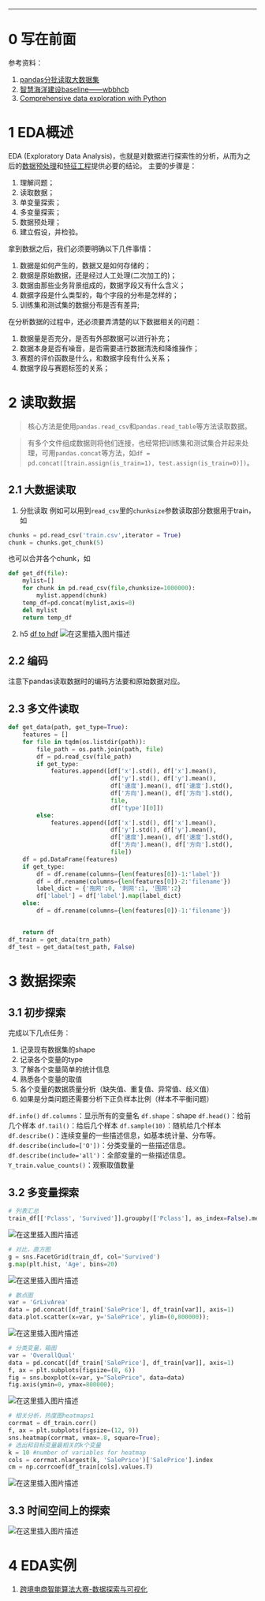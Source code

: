 ***
# 0 写在前面
参考资料：
1. [pandas分批读取大数据集](https://blog.csdn.net/htbeker/article/details/86542412)
2. [智慧海洋建设baseline——wbbhcb](https://github.com/wbbhcb/zhhyjs_baseline)
3. [Comprehensive data exploration with Python](https://www.kaggle.com/pmarcelino/comprehensive-data-exploration-with-python)
# 1 EDA概述
EDA (Exploratory Data Analysis)，也就是对数据进行探索性的分析，从而为之后的[数据预处理](https://blog.csdn.net/weixin_42297855/article/details/97629534)和[特征工程](https://blog.csdn.net/weixin_42297855/article/details/97505444)提供必要的结论。
主要的步骤是：
1. 理解问题；
2. 读取数据；
3. 单变量探索；
4. 多变量探索；
5. 数据预处理；
6. 建立假设，并检验。

拿到数据之后，我们必须要明确以下几件事情：

1. 数据是如何产生的，数据又是如何存储的；
2. 数据是原始数据，还是经过人工处理(二次加工的)；
3. 数据由那些业务背景组成的，数据字段又有什么含义；
4. 数据字段是什么类型的，每个字段的分布是怎样的；
5. 训练集和测试集的数据分布是否有差异;

在分析数据的过程中，还必须要弄清楚的以下数据相关的问题：

1. 数据量是否充分，是否有外部数据可以进行补充；
2. 数据本身是否有噪音，是否需要进行数据清洗和降维操作；
3. 赛题的评价函数是什么，和数据字段有什么关系；
4. 数据字段与赛题标签的关系；
# 2 读取数据
>核心方法是使用`pandas.read_csv`和`pandas.read_table`等方法读取数据。

>有多个文件组成数据则将他们连接，也经常把训练集和测试集合并起来处理，可用`pandas.concat`等方法，如`df = pd.concat([train.assign(is_train=1), test.assign(is_train=0)])`。


## 2.1 大数据读取
1. 分批读取
例如可以用到`read_csv`里的`chunksize`参数读取部分数据用于train，如
```py
chunks = pd.read_csv('train.csv',iterator = True)
chunk = chunks.get_chunk(5)
```
也可以合并各个chunk，如
```py
def get_df(file):
	mylist=[]
	for chunk in pd.read_csv(file,chunksize=1000000):
		mylist.append(chunk)
	temp_df=pd.concat(mylist,axis=0)
	del mylist
	return temp_df
```
2. h5
[df to hdf](https://pandas.pydata.org/pandas-docs/stable/reference/api/pandas.DataFrame.to_hdf.html)
![在这里插入图片描述](https://img-blog.csdnimg.cn/20200107123430241.png?x-oss-process=image/watermark,type_ZmFuZ3poZW5naGVpdGk,shadow_10,text_aHR0cHM6Ly9ibG9nLmNzZG4ubmV0L3dlaXhpbl80MjI5Nzg1NQ==,size_16,color_FFFFFF,t_70)
## 2.2 编码
注意下pandas读取数据时的编码方法要和原始数据对应。

## 2.3 多文件读取
```py
def get_data(path, get_type=True):
    features = []
    for file in tqdm(os.listdir(path)):
        file_path = os.path.join(path, file)
        df = pd.read_csv(file_path)
        if get_type:
            features.append([df['x'].std(), df['x'].mean(),
                             df['y'].std(), df['y'].mean(),
                             df['速度'].mean(), df['速度'].std(), 
                             df['方向'].mean(), df['方向'].std(),
                             file,
                             df['type'][0]])
        else:
            features.append([df['x'].std(), df['x'].mean(),
                             df['y'].std(), df['y'].mean(),
                             df['速度'].mean(), df['速度'].std(), 
                             df['方向'].mean(), df['方向'].std(),
                             file])
    df = pd.DataFrame(features)
    if get_type:
        df = df.rename(columns={len(features[0])-1:'label'})
        df = df.rename(columns={len(features[0])-2:'filename'})
        label_dict = {'拖网':0, '刺网':1, '围网':2}
        df['label'] = df['label'].map(label_dict)
    else:
        df = df.rename(columns={len(features[0])-1:'filename'})
    

    return df
df_train = get_data(trn_path)
df_test = get_data(test_path, False)
```
#  3 数据探索
## 3.1 初步探索
完成以下几点任务：
1. 记录现有数据集的shape
2. 记录各个变量的type
3. 了解各个变量简单的统计信息
4. 熟悉各个变量的取值
5. 各个变量的数据质量分析（缺失值、重复值、异常值、歧义值）
6. 如果是分类问题还需要分析下正负样本比例（样本不平衡问题）

`df.info()`
`df.columns`：显示所有的变量名
`df.shape`：shape
`df.head()`：给前几个样本
`df.tail()`：给后几个样本
`df.sample(10)`：随机给几个样本
`df.describe()`：连续变量的一些描述信息，如基本统计量、分布等。
`df.describe(include=['O'])`：分类变量的一些描述信息。
`df.describe(include='all')`：全部变量的一些描述信息。
`Y_train.value_counts()`：观察取值数量

## 3.2 多变量探索
```py
# 列表汇总
train_df[['Pclass', 'Survived']].groupby(['Pclass'], as_index=False).mean().sort_values(by='Survived', ascending=False)
```
![在这里插入图片描述](https://img-blog.csdnimg.cn/20190922221630446.png?x-oss-process=image/watermark,type_ZmFuZ3poZW5naGVpdGk,shadow_10,text_aHR0cHM6Ly9ibG9nLmNzZG4ubmV0L3dlaXhpbl80MjI5Nzg1NQ==,size_16,color_FFFFFF,t_70)
```py
# 对比，直方图
g = sns.FacetGrid(train_df, col='Survived')
g.map(plt.hist, 'Age', bins=20)
```
![在这里插入图片描述](https://img-blog.csdnimg.cn/2019092422214917.png?x-oss-process=image/watermark,type_ZmFuZ3poZW5naGVpdGk,shadow_10,text_aHR0cHM6Ly9ibG9nLmNzZG4ubmV0L3dlaXhpbl80MjI5Nzg1NQ==,size_16,color_FFFFFF,t_70)
```py
# 散点图
var = 'GrLivArea'
data = pd.concat([df_train['SalePrice'], df_train[var]], axis=1)
data.plot.scatter(x=var, y='SalePrice', ylim=(0,800000));
```
![在这里插入图片描述](https://img-blog.csdnimg.cn/20191209204304426.png?x-oss-process=image/watermark,type_ZmFuZ3poZW5naGVpdGk,shadow_10,text_aHR0cHM6Ly9ibG9nLmNzZG4ubmV0L3dlaXhpbl80MjI5Nzg1NQ==,size_16,color_FFFFFF,t_70)
```py
# 分类变量，箱图
var = 'OverallQual'
data = pd.concat([df_train['SalePrice'], df_train[var]], axis=1)
f, ax = plt.subplots(figsize=(8, 6))
fig = sns.boxplot(x=var, y="SalePrice", data=data)
fig.axis(ymin=0, ymax=800000);
```
![在这里插入图片描述](https://img-blog.csdnimg.cn/20191209204250397.png?x-oss-process=image/watermark,type_ZmFuZ3poZW5naGVpdGk,shadow_10,text_aHR0cHM6Ly9ibG9nLmNzZG4ubmV0L3dlaXhpbl80MjI5Nzg1NQ==,size_16,color_FFFFFF,t_70)
```py
# 相关分析，热度图heatmaps1
corrmat = df_train.corr()
f, ax = plt.subplots(figsize=(12, 9))
sns.heatmap(corrmat, vmax=.8, square=True);
# 选出和目标变量最相关的k个变量
k = 10 #number of variables for heatmap
cols = corrmat.nlargest(k, 'SalePrice')['SalePrice'].index
cm = np.corrcoef(df_train[cols].values.T)
```

![在这里插入图片描述](https://img-blog.csdnimg.cn/20191209205930847.png?x-oss-process=image/watermark,type_ZmFuZ3poZW5naGVpdGk,shadow_10,text_aHR0cHM6Ly9ibG9nLmNzZG4ubmV0L3dlaXhpbl80MjI5Nzg1NQ==,size_16,color_FFFFFF,t_70)

## 3.3 时间空间上的探索
![在这里插入图片描述](https://img-blog.csdnimg.cn/20200424223627828.png?x-oss-process=image/watermark,type_ZmFuZ3poZW5naGVpdGk,shadow_10,text_aHR0cHM6Ly9ibG9nLmNzZG4ubmV0L3dlaXhpbl80MjI5Nzg1NQ==,size_16,color_FFFFFF,t_70)

# 4 EDA实例
1. [跨境电商智能算法大赛-数据探索与可视化](https://tianchi.aliyun.com/notebook-ai/detail?spm=5176.12586969.1002.15.7404238aQacdS0&postId=66312)
